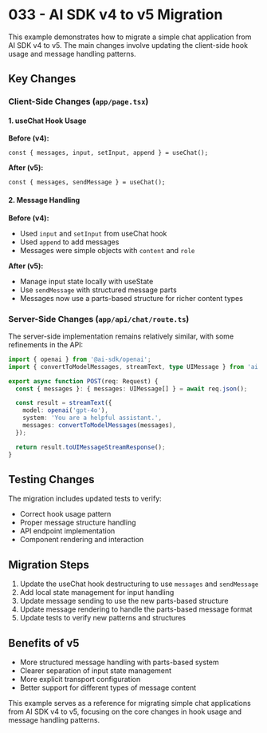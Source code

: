# 033 - AI SDK v4 to v5 Migration

This example demonstrates how to migrate a simple chat application from AI SDK v4 to v5. The main changes involve updating the client-side hook usage and message handling patterns.

## Key Changes

### Client-Side Changes (`app/page.tsx`)

#### 1. useChat Hook Usage
**Before (v4):**
```tsx
const { messages, input, setInput, append } = useChat();
```

**After (v5):**
```tsx
const { messages, sendMessage } = useChat();
```

#### 2. Message Handling
**Before (v4):**
- Used `input` and `setInput` from useChat hook
- Used `append` to add messages
- Messages were simple objects with `content` and `role`

**After (v5):**
- Manage input state locally with useState
- Use `sendMessage` with structured message parts
- Messages now use a parts-based structure for richer content types

### Server-Side Changes (`app/api/chat/route.ts`)

The server-side implementation remains relatively similar, with some refinements in the API:

```typescript
import { openai } from '@ai-sdk/openai';
import { convertToModelMessages, streamText, type UIMessage } from 'ai';

export async function POST(req: Request) {
  const { messages }: { messages: UIMessage[] } = await req.json();

  const result = streamText({
    model: openai('gpt-4o'),
    system: 'You are a helpful assistant.',
    messages: convertToModelMessages(messages),
  });

  return result.toUIMessageStreamResponse();
}
```

## Testing Changes

The migration includes updated tests to verify:
- Correct hook usage pattern
- Proper message structure handling
- API endpoint implementation
- Component rendering and interaction

## Migration Steps

1. Update the useChat hook destructuring to use `messages` and `sendMessage`
2. Add local state management for input handling
3. Update message sending to use the new parts-based structure
4. Update message rendering to handle the parts-based message format
5. Update tests to verify new patterns and structures

## Benefits of v5

- More structured message handling with parts-based system
- Clearer separation of input state management
- More explicit transport configuration
- Better support for different types of message content

This example serves as a reference for migrating simple chat applications from AI SDK v4 to v5, focusing on the core changes in hook usage and message handling patterns.
